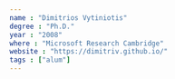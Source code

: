```yaml
---
name : "Dimitrios Vytiniotis"
degree : "Ph.D."
year : "2008"
where : "Microsoft Research Cambridge"
website : "https://dimitriv.github.io/"
tags : ["alum"]
---
```

